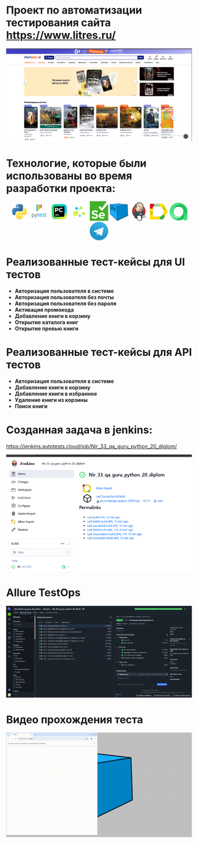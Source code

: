 # Проект по автоматизации тестирования сайта https://www.litres.ru/

<img src="images/litres.png" alt="Image litres_web" width="625">

# Технологие, которые были использованы во время разработки проекта:
<p align="center">
  <img src="https://raw.githubusercontent.com/Nirbe3251/Nirbe3251/main/images/logos/python-original.svg" width="50" title="Python">
  <img src="https://raw.githubusercontent.com/Nirbe3251/Nirbe3251/main/images/logos/pytest.png" width="50" title="Pytest">
  <img src="https://raw.githubusercontent.com/Nirbe3251/Nirbe3251/main/images/logos/intellij_pycharm.png" width="50" title="PyCharm">
  <img src="https://raw.githubusercontent.com/Nirbe3251/Nirbe3251/main/images/logos/selene.png" width="50" title="Selene">
  <img src="https://raw.githubusercontent.com/Nirbe3251/Nirbe3251/main/images/logos/selenium.png" width="50" title="Selenium">
  <img src="https://raw.githubusercontent.com/Nirbe3251/Nirbe3251/main/images/logos/selenoid.png" width="50" title="Selenoid">
  <img src="https://raw.githubusercontent.com/Nirbe3251/Nirbe3251/main/images/logos/jenkins.png" width="50" title="Jenkins">
  <img src="https://raw.githubusercontent.com/Nirbe3251/Nirbe3251/main/images/logos/allure_report.png" width="50" title="Allure Report">
  <img src="https://raw.githubusercontent.com/Nirbe3251/Nirbe3251/main/images/logos/allure_testops.png" width="50" title="Allure TestOps">
  <img src="https://raw.githubusercontent.com/Nirbe3251/Nirbe3251/main/images/logos/tg.png" width="50" title="Telegram">
 
</p>


# Реализованные тест-кейсы для UI тестов
- **Авторизация пользователя в системе**
- **Авторизация пользователя без почты**
- **Авторизация пользователя без пароля**
- **Активация промокода**
- **Добавление книги в корзину**
- **Открытие каталога книг**
- **Открытие превью книги**

# Реализованные тест-кейсы для API тестов
- **Авторизация пользователя в системе**
- **Добавление книги в корзину**
- **Добавление книги в избранное**
- **Удаление книги из корзины**
- **Поиск книги**

# Созданная задача в jenkins:
https://jenkins.autotests.cloud/job/Nir_33_qa_guru_python_20_diplom/

<img src="images/jenkins_task.png" alt="Image jenkins_task" width="625">

# Allure TestOps
<img src="images/allure testops.png" alt="Image allure testops" width="625">

# Видео прохождения теста
<img src="images/test-video.gif" alt="Gif video" width="625">
